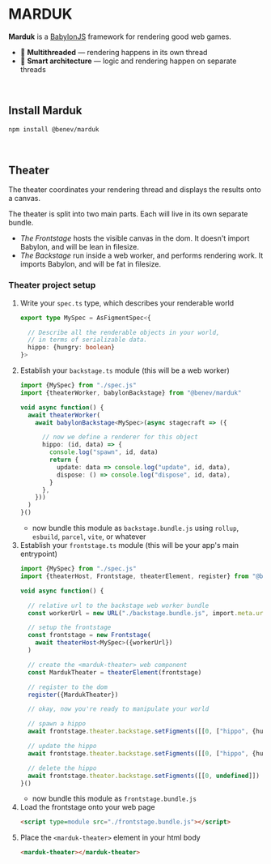
# MARDUK

**Marduk** is a [BabylonJS](https://www.babylonjs.com/) framework for rendering good web games.
- 🧵 **Multithreaded** — rendering happens in its own thread
- 🎳 **Smart architecture** — logic and rendering happen on separate threads

<br/>

## Install Marduk

```sh
npm install @benev/marduk
```

<br/>

## Theater

The theater coordinates your rendering thread and displays the results onto a canvas.

The theater is split into two main parts. Each will live in its own separate bundle.
- *The Frontstage* hosts the visible canvas in the dom. It doesn't import Babylon, and will be lean in filesize.
- *The Backstage* run inside a web worker, and performs rendering work. It imports Babylon, and will be fat in filesize.

### Theater project setup
1. Write your `spec.ts` type, which describes your renderable world
    ```ts
    export type MySpec = AsFigmentSpec<{

      // Describe all the renderable objects in your world,
      // in terms of serializable data.
      hippo: {hungry: boolean}
    }>
    ```
1. Establish your `backstage.ts` module (this will be a web worker)
    ```ts
    import {MySpec} from "./spec.js"
    import {theaterWorker, babylonBackstage} from "@benev/marduk"

    void async function() {
      await theaterWorker(
        await babylonBackstage<MySpec>(async stagecraft => ({

          // now we define a renderer for this object
          hippo: (id, data) => {
            console.log("spawn", id, data)
            return {
              update: data => console.log("update", id, data),
              dispose: () => console.log("dispose", id, data),
            }
          },
        }))
      )
    }()
    ```
    - now bundle this module as `backstage.bundle.js` using `rollup`, `esbuild`, `parcel`, `vite`, or whatever
1. Establish your `frontstage.ts` module (this will be your app's main entrypoint)
    ```ts
    import {MySpec} from "./spec.js"
    import {theaterHost, Frontstage, theaterElement, register} from "@benev/marduk/x/theater/index.js"

    void async function() {

      // relative url to the backstage web worker bundle
      const workerUrl = new URL("./backstage.bundle.js", import.meta.url)

      // setup the frontstage
      const frontstage = new Frontstage(
        await theaterHost<MySpec>({workerUrl})
      )

      // create the <marduk-theater> web component
      const MardukTheater = theaterElement(frontstage)

      // register to the dom
      register({MardukTheater})

      // okay, now you're ready to manipulate your world

      // spawn a hippo
      await frontstage.theater.backstage.setFigments([[0, ["hippo", {hungry: false}]]])

      // update the hippo
      await frontstage.theater.backstage.setFigments([[0, ["hippo", {hungry: true}]]])

      // delete the hippo
      await frontstage.theater.backstage.setFigments([[0, undefined]])
    }()
    ```
    - now bundle this module as `frontstage.bundle.js`
1. Load the frontstage onto your web page
    ```html
    <script type=module src="./frontstage.bundle.js"></script>
    ```
1. Place the `<marduk-theater>` element in your html body
    ```html
    <marduk-theater></marduk-theater>
    ```

